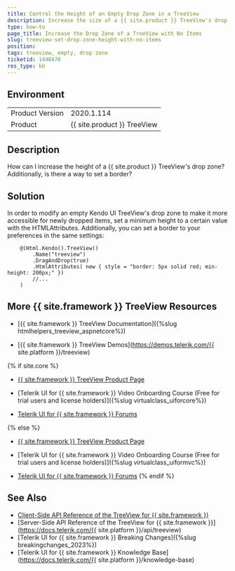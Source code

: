 ```yaml
---
title: Control the Height of an Empty Drop Zone in a TreeView
description: Increase the size of a {{ site.product }} TreeView's drop zone to create an accessible location for dropped items.
type: how-to
page_title: Increase the Drop Zone of a TreeView with No Items
slug: treeview-set-drop-zone-height-with-no-items
position: 
tags: treeview, empty, drop zone
ticketid: 1448470
res_type: kb
---
```


## Environment
<table>
	<tbody>
		<tr>
			<td>Product Version</td>
			<td>2020.1.114</td>
		</tr>
		<tr>
			<td>Product</td>
			<td>{{ site.product }} TreeView</td>
		</tr>
	</tbody>
</table>


## Description

How can I increase the height of a {{ site.product }} TreeView's drop zone?  Additionally, is there a way to set a border?

## Solution
In order to modify an empty Kendo UI TreeView's drop zone to make it more accessible for newly dropped items, set a minimum height to a certain value with the HTMLAttributes. Additionally, you can set a border to your preferences in the same settings:

```Razor
    @(Html.Kendo().TreeView()
        .Name("treeview")
        .DragAndDrop(true)
        .HtmlAttributes( new { style = "border: 5px solid red; min-height: 200px;" })
        //...
    )
```

## More {{ site.framework }} TreeView Resources

* [{{ site.framework }} TreeView Documentation]({%slug htmlhelpers_treeview_aspnetcore%})

* [{{ site.framework }} TreeView Demos](https://demos.telerik.com/{{ site.platform }}/treeview)

{% if site.core %}
* [{{ site.framework }} TreeView Product Page](https://www.telerik.com/aspnet-core-ui/treeview)

* [Telerik UI for {{ site.framework }} Video Onboarding Course (Free for trial users and license holders)]({%slug virtualclass_uiforcore%})

* [Telerik UI for {{ site.framework }} Forums](https://www.telerik.com/forums/aspnet-core-ui)

{% else %}
* [{{ site.framework }} TreeView Product Page](https://www.telerik.com/aspnet-mvc/treeview)

* [Telerik UI for {{ site.framework }} Video Onboarding Course (Free for trial users and license holders)]({%slug virtualclass_uiformvc%})

* [Telerik UI for {{ site.framework }} Forums](https://www.telerik.com/forums/aspnet-mvc)
{% endif %}

## See Also

* [Client-Side API Reference of the TreeView for {{ site.framework }}](https://docs.telerik.com/kendo-ui/api/javascript/ui/treeview)
* [Server-Side API Reference of the TreeView for {{ site.framework }}](https://docs.telerik.com/{{ site.platform }}/api/treeview)
* [Telerik UI for {{ site.framework }} Breaking Changes]({%slug breakingchanges_2023%})
* [Telerik UI for {{ site.framework }} Knowledge Base](https://docs.telerik.com/{{ site.platform }}/knowledge-base)
